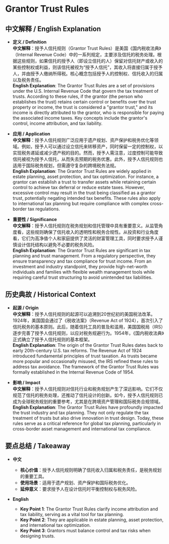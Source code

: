 # Grantor Trust Rules

## 中文解释 / English Explanation

* **定义 / Definition**  
  **中文解释**：授予人信托规则（Grantor Trust Rules）是美国《国内税收法典》（Internal Revenue Code）中的一系列规定，主要涉及信托的税务处理。根据这些规则，如果信托的授予人（即设立信托的人）保留对信托财产或收入的某些控制权或利益，则该信托被视为“授予人信托”，其收入将直接归属于授予人，并由授予人缴纳所得税。核心概念包括授予人的控制权、信托收入的归属以及税务责任。  
  **English Explanation**: The Grantor Trust Rules are a set of provisions under the U.S. Internal Revenue Code that govern the tax treatment of trusts. According to these rules, if the grantor (the person who establishes the trust) retains certain control or benefits over the trust property or income, the trust is considered a "grantor trust," and its income is directly attributed to the grantor, who is responsible for paying the associated income taxes. Key concepts include the grantor's control, income attribution, and tax liability.

* **应用 / Application**  
  **中文解释**：授予人信托规则广泛应用于遗产规划、资产保护和税务优化等领域。例如，授予人可以通过设立信托来转移资产，同时保留一定的控制权，以实现税务递延或减少遗产税的目的。然而，授予人需注意，过度控制可能导致信托被视为授予人信托，从而失去预期的税务优惠。此外，授予人信托规则也适用于国际税务规划，但需遵守复杂的跨境税务法规。  
  **English Explanation**: The Grantor Trust Rules are widely applied in estate planning, asset protection, and tax optimization. For instance, a grantor can establish a trust to transfer assets while retaining certain control to achieve tax deferral or reduce estate taxes. However, excessive control may result in the trust being classified as a grantor trust, potentially negating intended tax benefits. These rules also apply to international tax planning but require compliance with complex cross-border tax regulations.

* **重要性 / Significance**  
  **中文解释**：授予人信托规则在税务规划和信托管理中具有重要意义。从监管角度看，这些规则确保了信托收入的透明性和税务合规性。从投资和行业角度看，它们为高净值个人和家庭提供了灵活的财富管理工具，同时要求授予人谨慎设计信托结构以避免不必要的税务风险。  
  **English Explanation**: The Grantor Trust Rules are significant in tax planning and trust management. From a regulatory perspective, they ensure transparency and tax compliance for trust income. From an investment and industry standpoint, they provide high-net-worth individuals and families with flexible wealth management tools while requiring careful trust structuring to avoid unintended tax liabilities.

## 历史典故 / Historical Context

* **起源 / Origin**  
  **中文解释**：授予人信托规则的起源可以追溯到20世纪初的美国税法改革。1924年，美国国会通过了《税收法案》（Revenue Act of 1924），首次引入了信托税务的基本原则。此后，随着信托工具的普及和滥用，美国国税局（IRS）逐步完善了授予人信托规则，以应对税务规避行为。1954年，《国内税收法典》正式确立了授予人信托规则的基本框架。  
  **English Explanation**: The origin of the Grantor Trust Rules dates back to early 20th-century U.S. tax reforms. The Revenue Act of 1924 introduced fundamental principles of trust taxation. As trusts became more popular and occasionally misused, the IRS refined these rules to address tax avoidance. The framework of the Grantor Trust Rules was formally established in the Internal Revenue Code of 1954.

* **影响 / Impact**  
  **中文解释**：授予人信托规则对信托行业和税务规划产生了深远影响。它们不仅规范了信托的税务处理，还推动了信托设计的创新。如今，授予人信托规则已成为全球税务规划的重要参考，尤其是在跨境资产管理和国际税务合规领域。  
  **English Explanation**: The Grantor Trust Rules have profoundly impacted the trust industry and tax planning. They not only regulate the tax treatment of trusts but also drive innovation in trust design. Today, these rules serve as a critical reference for global tax planning, particularly in cross-border asset management and international tax compliance.

## 要点总结 / Takeaway

* **中文**  
  - **核心价值**：授予人信托规则明确了信托收入归属和税务责任，是税务规划的重要工具。  
  - **使用场景**：适用于遗产规划、资产保护和国际税务优化。  
  - **延伸意义**：要求授予人在设计信托时平衡控制权与税务风险。  

* **English**  
  - **Key Point 1**: The Grantor Trust Rules clarify income attribution and tax liability, serving as a vital tool for tax planning.  
  - **Key Point 2**: They are applicable in estate planning, asset protection, and international tax optimization.  
  - **Key Point 3**: Grantors must balance control and tax risks when designing trusts.
